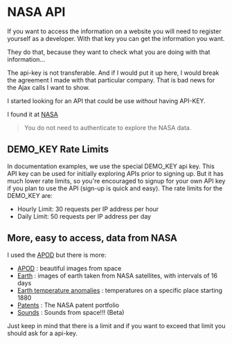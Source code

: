 # NASA API

If you want to access the information on a website you will need to register yourself as a developer.
With that key you can get the information you want.

They do that, because they want to check what you are doing with that information...

The api-key is not transferable. And if I would put it up here, I would break the agreement I made with that particular company.
That is bad news for the Ajax calls I want to show.

I started looking for an API that could be use _without_ having API-KEY.

I found it at [NASA](https://api.nasa.gov/api.html)

> You do not need to authenticate to explore the NASA data.

## DEMO_KEY Rate Limits

In documentation examples, we use the special DEMO_KEY api key.
This API key can be used for initially exploring APIs prior to signing up. But it has much lower rate limits, so you're encouraged to signup for your own API key if you plan to use the API (sign-up is quick and easy). The rate limits for the DEMO_KEY are:

- Hourly Limit: 30 requests per IP address per hour
- Daily Limit: 50 requests per IP address per day

## More, easy to access, data from NASA

I used the [APOD](https://api.nasa.gov/api.html#apod) but there is more:

- [APOD](https://api.nasa.gov/api.html#apod) : beautiful images from space
- [Earth](https://api.nasa.gov/api.html#earth) : images of earth taken from NASA satellites, with intervals of 16 days
- [Earth temperature anomalies](https://api.nasa.gov/api.html#earth-temperature-anomalies) : temperatures on a specific place starting 1880
- [Patents](https://api.nasa.gov/api.html#patents) : The NASA patent portfolio
- [Sounds](https://api.nasa.gov/api.html#sounds) : Sounds from space!!! (Beta)

Just keep in mind that there is a limit and if you want to exceed that limit you should ask for a api-key.
